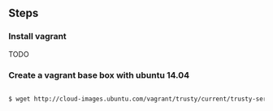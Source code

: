 ## Steps

### Install vagrant

TODO

### Create a vagrant base box with ubuntu 14.04

```bash

$ wget http://cloud-images.ubuntu.com/vagrant/trusty/current/trusty-server-cloudimg-amd64-vagrant-disk1.box


```
